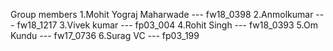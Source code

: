 Group members
1.Mohit Yograj Maharwade   --- fw18_0398
2.Anmolkumar               --- fw18_1217
3.Vivek  kumar             --- fp03_004
4.Rohit Singh              --- fw18_0393
5.Om Kundu                 --- fw17_0736
6.Surag VC                 --- fp03_199